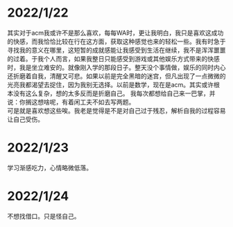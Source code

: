# 2022/1/22
其实对于acm我或许不是那么喜欢，每每WA时，更让我明白，我只是喜欢这成功的快感，而我恰恰比较在行在这方面，获取这种感觉也来的轻松一些。我有时急于寻找我的意义在哪里，这短暂的成就感能让我感受到生活在继续，我不是浑浑噩噩的过着。于我个人而言，如果我整日只能感受到游戏或其他娱乐方式带来的快感时，我是坐立难安的。就像刚入学的那段日子。整天没个事情做，娱乐的同时内心还折磨着自我，清醒又可悲。如果以前是完全黑暗的迷宫，但凡出现了一点微微的光亮我都渴望去捉住，因为我别无选择。以前是数学，现在是acm。其实或许根本没有这么复杂，想的太多反而是折磨自己。
我每次都想给自己来一巴掌，并说：你搁这想啥呢，有着闲工夫不如去写两题。  
可是就是喜欢想这些唉。我老是觉得是不是对自己过于残忍，解析自我的过程容易让自己受伤。  
# 2022/1/23
学习渐感吃力，心情略微低落。
# 2022/1/24
不想找借口。只是怪自己。
